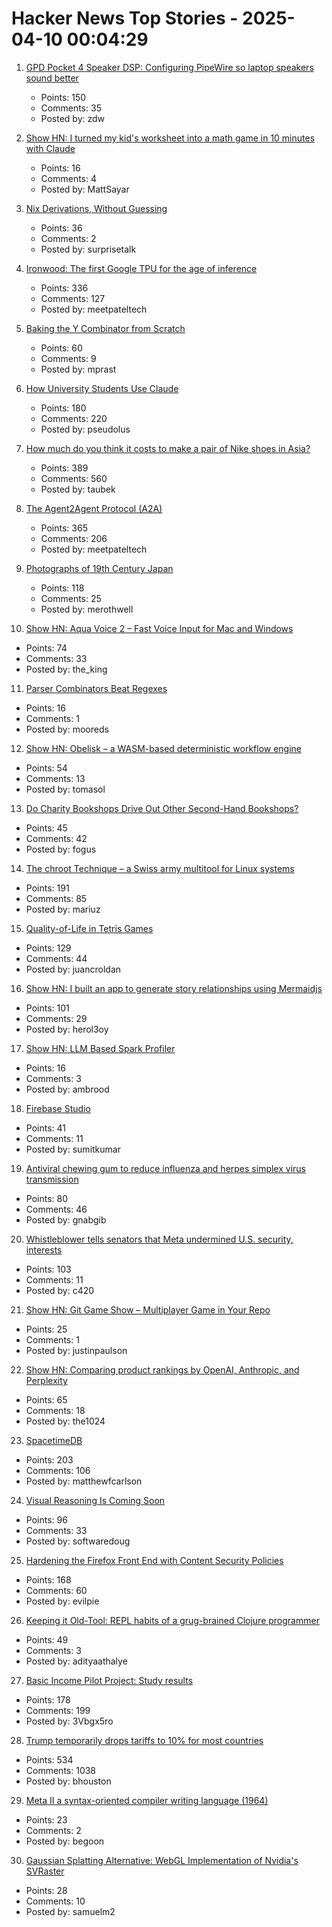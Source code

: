 # Hacker News Top Stories - 2025-04-10 00:04:29

1. [GPD Pocket 4 Speaker DSP: Configuring PipeWire so laptop speakers sound better](https://kittenlabs.de/blog/2025/04/06/gpd-pocket-4-speaker-dsp/)
   - Points: 150
   - Comments: 35
   - Posted by: zdw

2. [Show HN: I turned my kid's worksheet into a math game in 10 minutes with Claude](https://mattsayar.com/how-i-vibe-coded-a-math-game-in-ten-minutes/)
   - Points: 16
   - Comments: 4
   - Posted by: MattSayar

3. [Nix Derivations, Without Guessing](https://bernsteinbear.com/blog/nix-by-hand/)
   - Points: 36
   - Comments: 2
   - Posted by: surprisetalk

4. [Ironwood: The first Google TPU for the age of inference](https://blog.google/products/google-cloud/ironwood-tpu-age-of-inference/)
   - Points: 336
   - Comments: 127
   - Posted by: meetpateltech

5. [Baking the Y Combinator from Scratch](https://the-nerve-blog.ghost.io/baking-the-y-combinator-from-scratch-part-1/)
   - Points: 60
   - Comments: 9
   - Posted by: mprast

6. [How University Students Use Claude](https://www.anthropic.com/news/anthropic-education-report-how-university-students-use-claude)
   - Points: 180
   - Comments: 220
   - Posted by: pseudolus

7. [How much do you think it costs to make a pair of Nike shoes in Asia?](https://threadreaderapp.com/thread/1909741170953273353.html)
   - Points: 389
   - Comments: 560
   - Posted by: taubek

8. [The Agent2Agent Protocol (A2A)](https://developers.googleblog.com/en/a2a-a-new-era-of-agent-interoperability/)
   - Points: 365
   - Comments: 206
   - Posted by: meetpateltech

9. [Photographs of 19th Century Japan](https://cosmographia.substack.com/p/photographs-of-old-japan)
   - Points: 118
   - Comments: 25
   - Posted by: merothwell

10. [Show HN: Aqua Voice 2 – Fast Voice Input for Mac and Windows](https://withaqua.com)
   - Points: 74
   - Comments: 33
   - Posted by: the_king

11. [Parser Combinators Beat Regexes](https://entropicthoughts.com/parser-combinators-beat-regexes)
   - Points: 16
   - Comments: 1
   - Posted by: mooreds

12. [Show HN: Obelisk – a WASM-based deterministic workflow engine](https://obeli.sk/)
   - Points: 54
   - Comments: 13
   - Posted by: tomasol

13. [Do Charity Bookshops Drive Out Other Second-Hand Bookshops?](http://wormwoodiana.blogspot.com/2025/04/do-charity-bookshops-drive-out-other.html)
   - Points: 45
   - Comments: 42
   - Posted by: fogus

14. [The chroot Technique – a Swiss army multitool for Linux systems](https://livesys.se/posts/the-chroot-technique/)
   - Points: 191
   - Comments: 85
   - Posted by: mariuz

15. [Quality-of-Life in Tetris Games](https://jcarlosroldan.com/post/355)
   - Points: 129
   - Comments: 44
   - Posted by: juancroldan

16. [Show HN: I built an app to generate story relationships using Mermaidjs](https://github.com/herol3oy/austen)
   - Points: 101
   - Comments: 29
   - Posted by: herol3oy

17. [Show HN: LLM Based Spark Profiler](https://datasre.ai/)
   - Points: 16
   - Comments: 3
   - Posted by: ambrood

18. [Firebase Studio](https://firebase.studio)
   - Points: 41
   - Comments: 11
   - Posted by: sumitkumar

19. [Antiviral chewing gum to reduce influenza and herpes simplex virus transmission](https://penntoday.upenn.edu/news/penn-dental-antiviral-chewing-gum-reduce-influenza-and-herpes-simplex-virus-transmission)
   - Points: 80
   - Comments: 46
   - Posted by: gnabgib

20. [Whistleblower tells senators that Meta undermined U.S. security, interests](https://thehill.com/homenews/senate/5241043-meta-executives-undermine-national-security/)
   - Points: 103
   - Comments: 11
   - Posted by: c420

21. [Show HN: Git Game Show – Multiplayer Game in Your Repo](https://justinpaulson.github.io/git_game_show/)
   - Points: 25
   - Comments: 1
   - Posted by: justinpaulson

22. [Show HN: Comparing product rankings by OpenAI, Anthropic, and Perplexity](https://productrank.ai/)
   - Points: 65
   - Comments: 18
   - Posted by: the1024

23. [SpacetimeDB](https://spacetimedb.com/)
   - Points: 203
   - Comments: 106
   - Posted by: matthewfcarlson

24. [Visual Reasoning Is Coming Soon](http://arcturus-labs.com/blog/2025/03/31/visual-reasoning-is-coming-soon/)
   - Points: 96
   - Comments: 33
   - Posted by: softwaredoug

25. [Hardening the Firefox Front End with Content Security Policies](https://attackanddefense.dev/2025/04/09/hardening-the-firefox-frontend-with-content-security-policies.html)
   - Points: 168
   - Comments: 60
   - Posted by: evilpie

26. [Keeping it Old-Tool: REPL habits of a grug-brained Clojure programmer](https://www.evalapply.org/posts/demo-clojure-workflow-scicloj/index.html)
   - Points: 49
   - Comments: 3
   - Posted by: adityaathalye

27. [Basic Income Pilot Project: Study results](https://www.pilotprojekt-grundeinkommen.de/en)
   - Points: 178
   - Comments: 199
   - Posted by: 3Vbgx5ro

28. [Trump temporarily drops tariffs to 10% for most countries](https://www.cnbc.com/2025/04/09/trump-announces-90-day-tariff-pause-for-at-least-some-countries.html)
   - Points: 534
   - Comments: 1038
   - Posted by: bhouston

29. [Meta II a syntax-oriented compiler writing language (1964)](https://dl.acm.org/citation.cfm?doid=800257.808896)
   - Points: 23
   - Comments: 2
   - Posted by: begoon

30. [Gaussian Splatting Alternative: WebGL Implementation of Nvidia's SVRaster](https://github.com/samuelm2/svraster-webgl)
   - Points: 28
   - Comments: 10
   - Posted by: samuelm2

